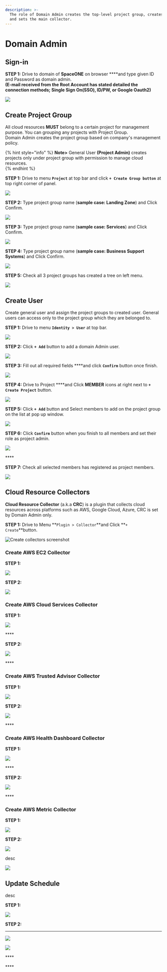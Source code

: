 ```yaml
---
description: >-
  The role of Domain Admin creates the top-level project group, creates users,
  and sets the main collector.
---
```


# Domain Admin

## Sign-in

**STEP 1:** Drive to domain of **SpaceONE** on browser ****and type given ID and Password as domain admin.  
**\(**E-mail received from the Root Account has stated detailed the connection methods; Single Sign On\(SSO\),  ID/PW, or Google Oauth2**\)**

![](.gitbook/assets/screen-shot-2021-02-04-at-14.39.08.png)

## Create Project Group

All cloud resources **MUST** belong to a certain project for management purpose. You can grouping any projects with Project Group.   
Domain Admin creates the project group based on company's management policy.

{% hint style="info" %}
**Note&gt;** General User **\(Project Admin\)** creates projects only under project group with permission to manage cloud resources.   
{% endhint %}

**STEP 1:** Drive to menu **`Project`** at top bar and click **`+ Create Group button`** at top right corner of panel.

![](.gitbook/assets/create_top_project_group.png)

**STEP 2:** Type project group name \(**sample case: Landing Zone**\) and Click Confirm.

![](.gitbook/assets/create_project_group_landingzone.png)

**STEP 3:** Type project group name \(**sample case: Services**\) and Click Confirm.

![](.gitbook/assets/create_project_group_services.png)

**STEP 4:** Type project group name \(**sample case: Business Support Systems**\) and Click Confirm.

![](.gitbook/assets/create_project_group_businesssupportsystems.png)

**STEP 5:** Check all 3 project groups has created a tree on left menu.

![](.gitbook/assets/show_project_page.png)

## Create User

Create general user and assign the project groups to created user. General users can access only to the project group which they are belonged to.

**STEP 1:** Drive to menu **`Identity > User`** at top bar. 

![](.gitbook/assets/screen-shot-2021-02-04-at-14.16.22.png)

  
**STEP 2:** Click **`+ Add`** button to add a domain Admin user.

![](.gitbook/assets/screen-shot-2021-02-04-at-14.18.45.png)

**STEP 3:** Fill out all required fields ****and click **`Confirm`** button once finish.

![](.gitbook/assets/create_user1%20%281%29.png)

**STEP 4:** Drive to Project ****and Click **MEMBER** icons at right next to **`+ Create Project`** button.

![](.gitbook/assets/screen-shot-2021-02-04-at-16.28.10.png)

**STEP 5:** Click **`+ Add`** button and Select members to add on the project group on the list at pop up window.

![](.gitbook/assets/screen-shot-2021-02-05-at-10.11.22.png)

**STEP 6:** Click **`Confirm`** button when you finish to all members and set their role as project admin.

![](.gitbook/assets/add_user2_to_project_group.png)

\*\*\*\*

**STEP 7:** Check all selected members has registered as project members.

![](.gitbook/assets/screen-shot-2021-02-05-at-10.17.46.png)

## Cloud Resource Collectors

**Cloud Resource Collector** \(a.k.a **CRC**\) is a plugin that collects cloud resources across platforms such as AWS, Google Cloud, Azure, CRC is set by Domain Admin only.

**STEP 1:** Drive to Menu **`Plugin > Collector`**and Click **`+ Create`**button.

![Create collectors screenshot](.gitbook/assets/create_collector.png)



### **Create AWS EC2 Collector**

**STEP 1:** 

![](.gitbook/assets/select_aws_ec2_plugin.png)

**STEP 2:**

![](.gitbook/assets/create_aws_ec2_collector.png)

### **Create AWS Cloud Services Collector** 

**STEP 1:** 

![](.gitbook/assets/select_aws_cloud_services_plugin.png)

\*\*\*\*

**STEP 2:** 

![](.gitbook/assets/create_aws_cloud_services_collector.png)

\*\*\*\*

### **Create AWS  Trusted Advisor Collector** 

**STEP 1:** 

![](.gitbook/assets/select_aws_cloud_services_plugin%20%281%29.png)

**STEP 2:** 

![](.gitbook/assets/create_aws_trusted_advisor_collector.png)

\*\*\*\*

### **Create AWS Health Dashboard Collector** 

**STEP 1:** 

![](.gitbook/assets/select_aws_cloud_services_plugin%20%281%29.png)

\*\*\*\*

**STEP 2:** 

![](.gitbook/assets/create_aws_personal_health_dashboard_collector.png)

\*\*\*\*

### **Create AWS Metric Collector** 

**STEP 1:**

![](.gitbook/assets/select_aws_cloud_services_plugin%20%281%29.png)

**STEP 2:** 

![](.gitbook/assets/create_spaceone_monitoring_metric_collector.png)



desc

![](.gitbook/assets/list_all_collectors.png)

## Update Schedule

desc

**STEP 1:** 

![](.gitbook/assets/select_schedule_tab.png)

**STEP 2:** 

 ****

![](.gitbook/assets/add_schedule_to_collector.png)

![](.gitbook/assets/list_collector_schedules.png)

\*\*\*\*

\*\*\*\*

